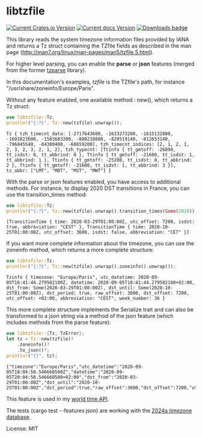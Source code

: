 # libtzfile

[![Current Crates.io Version](https://img.shields.io/crates/v/libtzfile.svg)](https://crates.io/crates/libtzfile)
[![Current docs Version](https://docs.rs/libtzfile/badge.svg)](https://docs.rs/libtzfile)
[![Downloads badge](https://img.shields.io/crates/d/libtzfile.svg)](https://crates.io/crates/libtzfile)

This library reads the system timezone information files provided by IANA and returns a Tz struct containing the TZfile
fields as described in the man page (<http://man7.org/linux/man-pages/man5/tzfile.5.html>).

For higher level parsing, you can enable the **parse** or **json** features (merged from the former [tzparse](https://crates.io/crates/tzparse) library).

In this documentation's examples, _tzfile_ is the TZfile's path, for instance "/usr/share/zoneinfo/Europe/Paris".

Without any feature enabled, one available method : new(), which returns a Tz struct:

```rust
use libtzfile::Tz;
println!("{:?}", Tz::new(tzfile).unwrap());
```

```
Tz { tzh_timecnt_data: [-2717643600, -1633273200, -1615132800, -1601823600, -1583683200, -880210800, -820519140, -812653140, -796845540, -84380400, -68659200], tzh_timecnt_indices: [2, 1, 2, 1, 2, 3, 2, 3, 2, 1, 2], tzh_typecnt: [Ttinfo { tt_gmtoff: -26898, tt_isdst: 0, tt_abbrind: 0 }, Ttinfo { tt_gmtoff: -21600, tt_isdst: 1, tt_abbrind: 1 }, Ttinfo { tt_gmtoff: -25200, tt_isdst: 0, tt_abbrind: 2 }, Ttinfo { tt_gmtoff: -21600, tt_isdst: 1, tt_abbrind: 3 }], tz_abbr: ["LMT", "MDT", "MST", "MWT"] }
```

With the parse or json features enabled, you have access to additional methods.
For instance, to display 2020 DST transitions in France, you can use the transition_times method:

```rust
use libtzfile::Tz;
println!("{:?}", Tz::new(tzfile).unwrap().transition_times(Some(2020)).unwrap());
```

```
[TransitionTime { time: 2020-03-29T01:00:00Z, utc_offset: 7200, isdst: true, abbreviation: "CEST" }, TransitionTime { time: 2020-10-25T01:00:00Z, utc_offset: 3600, isdst: false, abbreviation: "CET" }]
```

If you want more complete information about the timezone, you can use the zoneinfo method, which returns a more complete structure:

```rust
use libtzfile::Tz;
println!("{:?}", Tz::new(tzfile).unwrap().zoneinfo().unwrap());
```

```
Tzinfo { timezone: "Europe/Paris", utc_datetime: 2020-09-05T16:41:44.279502100Z, datetime: 2020-09-05T18:41:44.279502100+02:00, dst_from: Some(2020-03-29T01:00:00Z), dst_until: Some(2020-10-25T01:00:00Z), dst_period: true, raw_offset: 3600, dst_offset: 7200, utc_offset: +02:00, abbreviation: "CEST", week_number: 36 }
```

This more complete structure implements the Serialize trait and can also be transformed to a json string via a method of the json feature (which includes methods from the parse feature):

```rust
use libtzfile::{Tz, TzError};
let tz = Tz::new(tzfile)?
    .zoneinfo()?
    .to_json()?;
println!("{}", tz);
```

```
{"timezone":"Europe/Paris","utc_datetime":"2020-09-05T18:04:50.546668500Z","datetime":"2020-09-05T20:04:50.546668500+02:00","dst_from":"2020-03-29T01:00:00Z","dst_until":"2020-10-25T01:00:00Z","dst_period":true,"raw_offset":3600,"dst_offset":7200,"utc_offset":"+02:00","abbreviation":"CEST","week_number":36}
```

This feature is used in my [world time API](https://crates.io/crates/world-time-api).

The tests (cargo test --features json) are working with the [2024a timezone database](https://data.iana.org/time-zones/tz-link.html).

License: MIT
